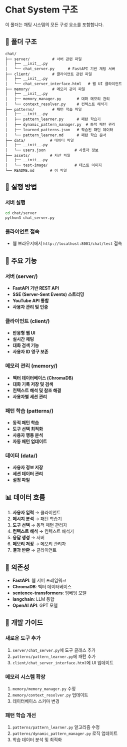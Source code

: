 # Chat System 구조

이 폴더는 채팅 시스템의 모든 구성 요소를 포함합니다.

## 📁 폴더 구조

```
chat/
├── server/          # 서버 관련 파일
│   ├── __init__.py
│   └── chat_server.py      # FastAPI 기반 채팅 서버
├── client/          # 클라이언트 관련 파일
│   ├── __init__.py
│   └── chat_server_interface.html   # 웹 UI 클라이언트
├── memory/          # 메모리 관리 파일
│   ├── __init__.py
│   ├── memory_manager.py       # 대화 메모리 관리
│   └── context_resolver.py     # 컨텍스트 해석기
├── patterns/        # 패턴 학습 파일
│   ├── __init__.py
│   ├── pattern_learner.py      # 패턴 학습기
│   ├── dynamic_pattern_manager.py  # 동적 패턴 관리
│   ├── learned_patterns.json   # 학습된 패턴 데이터
│   └── pattern_learner.md      # 패턴 학습 문서
├── data/           # 데이터 파일
│   ├── __init__.py
│   └── users.json             # 사용자 정보
├── assets/         # 자산 파일
│   ├── __init__.py
│   └── test-image/            # 테스트 이미지
└── README.md       # 이 파일
```

## 🚀 실행 방법

### 서버 실행
```bash
cd chat/server
python3 chat_server.py
```

### 클라이언트 접속
- 웹 브라우저에서 `http://localhost:8001/chat/test` 접속

## 🔧 주요 기능

### 서버 (server/)
- **FastAPI 기반 REST API**
- **SSE (Server-Sent Events) 스트리밍**
- **YouTube API 통합**
- **사용자 관리 및 인증**

### 클라이언트 (client/)
- **반응형 웹 UI**
- **실시간 채팅**
- **대화 검색 기능**
- **사용자 ID 영구 보존**

### 메모리 관리 (memory/)
- **벡터 데이터베이스 (ChromaDB)**
- **대화 기록 저장 및 검색**
- **컨텍스트 해석 및 참조 해결**
- **사용자별 세션 관리**

### 패턴 학습 (patterns/)
- **동적 패턴 학습**
- **도구 선택 최적화**
- **사용자 행동 분석**
- **자동 패턴 업데이트**

### 데이터 (data/)
- **사용자 정보 저장**
- **세션 데이터 관리**
- **설정 파일**

## 📊 데이터 흐름

1. **사용자 입력** → 클라이언트
2. **메시지 분석** → 패턴 학습기
3. **도구 선택** → 동적 패턴 관리자
4. **컨텍스트 해석** → 컨텍스트 해석기
5. **응답 생성** → 서버
6. **메모리 저장** → 메모리 관리자
7. **결과 반환** → 클라이언트

## 🔗 의존성

- **FastAPI**: 웹 서버 프레임워크
- **ChromaDB**: 벡터 데이터베이스
- **sentence-transformers**: 임베딩 모델
- **langchain**: LLM 통합
- **OpenAI API**: GPT 모델

## 📝 개발 가이드

### 새로운 도구 추가
1. `server/chat_server.py`에 도구 클래스 추가
2. `patterns/pattern_learner.py`에 패턴 추가
3. `client/chat_server_interface.html`에 UI 업데이트

### 메모리 시스템 확장
1. `memory/memory_manager.py` 수정
2. `memory/context_resolver.py` 업데이트
3. 데이터베이스 스키마 변경

### 패턴 학습 개선
1. `patterns/pattern_learner.py` 알고리즘 수정
2. `patterns/dynamic_pattern_manager.py` 로직 업데이트
3. 학습 데이터 분석 및 최적화
